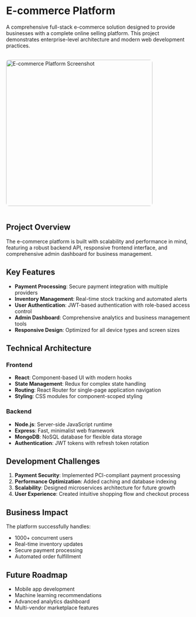 # E-commerce Platform

A comprehensive full-stack e-commerce solution designed to provide businesses with a complete online selling platform. This project demonstrates enterprise-level architecture and modern web development practices.

<img src="/blue_nobg.png" alt="E-commerce Platform Screenshot" width="400" style="border-radius: 8px; margin: 1rem 0;" />

## Project Overview

The e-commerce platform is built with scalability and performance in mind, featuring a robust backend API, responsive frontend interface, and comprehensive admin dashboard for business management.

## Key Features

- **Payment Processing**: Secure payment integration with multiple providers
- **Inventory Management**: Real-time stock tracking and automated alerts
- **User Authentication**: JWT-based authentication with role-based access control
- **Admin Dashboard**: Comprehensive analytics and business management tools
- **Responsive Design**: Optimized for all device types and screen sizes

## Technical Architecture

### Frontend
- **React**: Component-based UI with modern hooks
- **State Management**: Redux for complex state handling
- **Routing**: React Router for single-page application navigation
- **Styling**: CSS modules for component-scoped styling

### Backend
- **Node.js**: Server-side JavaScript runtime
- **Express**: Fast, minimalist web framework
- **MongoDB**: NoSQL database for flexible data storage
- **Authentication**: JWT tokens with refresh token rotation

## Development Challenges

1. **Payment Security**: Implemented PCI-compliant payment processing
2. **Performance Optimization**: Added caching and database indexing
3. **Scalability**: Designed microservices architecture for future growth
4. **User Experience**: Created intuitive shopping flow and checkout process

## Business Impact

The platform successfully handles:
- 1000+ concurrent users
- Real-time inventory updates
- Secure payment processing
- Automated order fulfillment

## Future Roadmap

- Mobile app development
- Machine learning recommendations
- Advanced analytics dashboard
- Multi-vendor marketplace features
